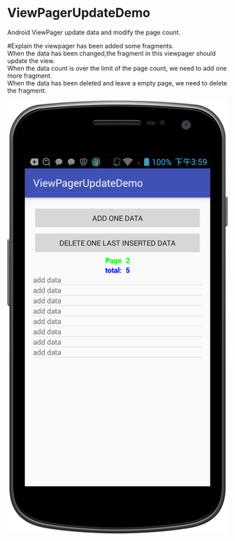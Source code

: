 # ViewPagerUpdateDemo
Android ViewPager update data and modify the page count.

#Explain
the viewpager has been added some fragments.  
When the data has been changed,the fragment in this viewpager should update the view.  
When the data count is over the limit of the page count, we need to add one more fragment.  
When the data has been deleted and leave a empty page, we need to delete the fragment.  

![image](https://github.com/arjinmc/ViewPagerUpdateDemo/blob/master/device-2015-10-08-155958.png)  
